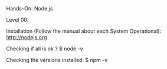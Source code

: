 Hands-On: Node.js

Level 00:

Installation (Follow the manual about each System Operational):
	http://nodejs.org

Checking if all is ok ?
	$ node -v

Checking the versions installed:
	$ npm -v
